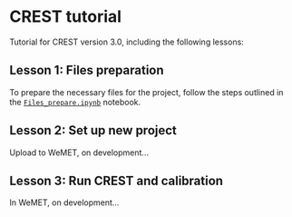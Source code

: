 # CREST tutorial
Tutorial for CREST version 3.0, including the following lessons:

## Lesson 1: Files preparation

To prepare the necessary files for the project, follow the steps outlined in the [`Files_prepare.ipynb`](./Files_prepare.ipynb) notebook.

## Lesson 2: Set up new project

Upload to WeMET, on development...

## Lesson 3: Run CREST and calibration

In WeMET, on development...

